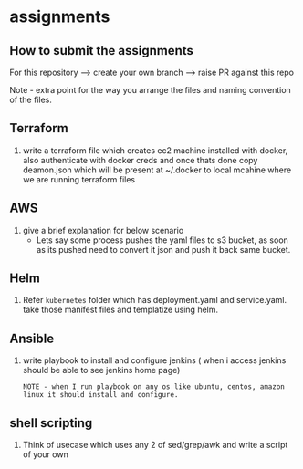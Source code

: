 # assignments

## How to submit the assignments 

For this repository --> create your own branch --> raise PR against this repo 

Note - extra point for the way you arrange the files and naming convention of the files. 

## Terraform 

1. write a terraform file which creates ec2 machine installed with docker, also authenticate with docker creds and once thats done copy deamon.json which will be present at ~/.docker to local mcahine where we are running terraform files

## AWS

1. give a brief explanation for below scenario 
   - Lets say some process pushes the yaml files to s3 bucket, as soon as its pushed need to convert it json and push it back same bucket.
   
## Helm 

1. Refer ``` kubernetes ``` folder  which has deployment.yaml and service.yaml. take those manifest files and templatize using helm.

## Ansible
1. write playbook to install and configure jenkins ( when i access jenkins should be able to see jenkins home page)
    ```
    NOTE - when I run playbook on any os like ubuntu, centos, amazon linux it should install and configure.
    ```
## shell scripting 
1. Think of usecase which uses any 2 of sed/grep/awk and write a script of your own

